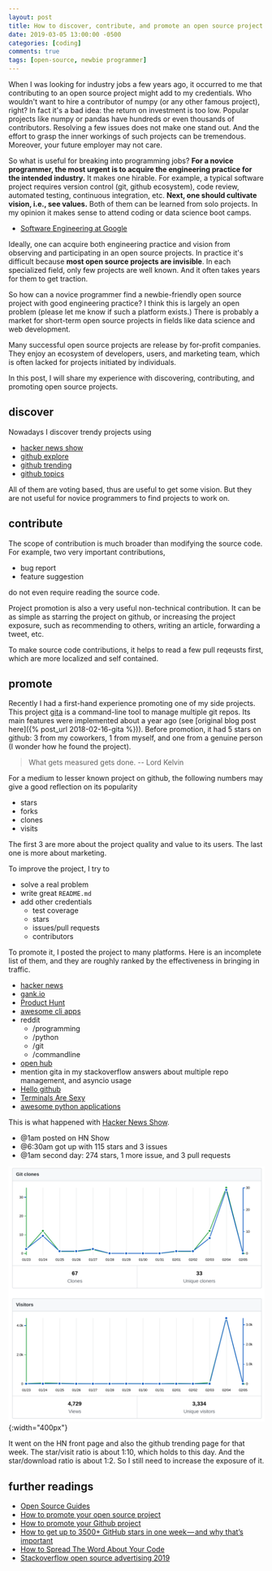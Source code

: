 ```yaml
---
layout: post
title: How to discover, contribute, and promote an open source project
date: 2019-03-05 13:00:00 -0500
categories: [coding]
comments: true
tags: [open-source, newbie programmer]
---
```


When I was looking for industry jobs a few years ago, it occurred to me that
contributing to an open source project might add to my credentials.
Who wouldn't want to hire a contributor of numpy (or any other famous project), right?
In fact it's a bad idea:
the return on investment is too low.
Popular projects like numpy or pandas have hundreds or even thousands of contributors.
Resolving a few issues does not make one stand out. And the effort to grasp
the inner workings of such projects can be tremendous.
Moreover, your future employer may not care.

So what is useful for breaking into programming jobs?
**For a novice programmer, the most urgent is to acquire the engineering
practice for the intended industry.**
It makes one hirable.
For example, a typical software project requires version control (git, github ecosystem),
code review, automated testing, continuous integration, etc.
**Next, one should cultivate vision, i.e., see values.**
Both of them can be learned from solo projects.
In my opinion it makes sense to attend coding or data science boot camps.

- [Software Engineering at Google](https://arxiv.org/abs/1702.01715)

Ideally, one can acquire both engineering practice and vision from observing
and participating in an open source projects.
In practice it's difficult because **most open source projects are invisible**.
In each specialized field, only few projects are well known.
And it often takes years for them to get traction.

So how can a novice programmer find a newbie-friendly open source project with
good engineering practice? I think this is largely an open problem
(please let me know if such a platform exists.)
There is probably a market for short-term open source projects in fields like
data science and web development.

Many successful open source projects are release by for-profit companies.
They enjoy an ecosystem of developers, users, and marketing team,
which is often lacked for projects initiated by individuals.

In this post, I will share my experience with discovering, contributing,
and promoting open source projects.

## discover

Nowadays I discover trendy projects using

- [hacker news show](https://news.ycombinator.com/show)
- [github explore](https://github.com/explore)
- [github trending](https://github.com/trending)
- [github topics](https://github.com/topics)

All of them are voting based, thus are useful to get some vision.
But they are not useful for novice programmers to find projects to work on.

## contribute

The scope of contribution is much broader than modifying the source code.
For example, two very important contributions,

- bug report
- feature suggestion

do not even require reading the source code.

Project promotion is also a very useful non-technical contribution.
It can be as simple as starring the project on github,
or increasing the project exposure, such as recommending to others,
writing an article, forwarding a tweet, etc.

To make source code contributions, it helps to read a few pull reqeusts first,
which are more localized and self contained.

## promote

Recently I had a first-hand experience promoting one of my side projects.
This project [gita](https://github.com/nosarthur/gita) is a command-line tool to manage multiple git repos.
Its main features were implemented about a year ago (see [original blog post here]({% post_url 2018-02-16-gita %})).
Before promotion, it had 5 stars on github: 3 from my coworkers,
1 from myself, and one from a genuine person (I wonder how he found the project).

> What gets measured gets done. -- Lord Kelvin

For a medium to lesser known project on github, the following numbers may give a good reflection on its popularity

- stars
- forks
- clones
- visits

The first 3 are more about the project quality and value to its users.
The last one is more about marketing.

To improve the project, I try to

- solve a real problem
- write great `README.md`
- add other credentials
  - test coverage
  - stars
  - issues/pull requests
  - contributors

To promote it, I posted the project to many platforms.
Here is an incomplete list of them, and
they are roughly ranked by the effectiveness in bringing in traffic.

- [hacker news](https://news.ycombinator.com/item?id=19074170)
- [gank.io](http://gank.io/)
- [Product Hunt](https://www.producthunt.com/posts/gita-2)
- [awesome cli apps](https://github.com/agarrharr/awesome-cli-apps)
- reddit
  - /programming
  - /python
  - /git
  - /commandline
- [open hub](https://www.openhub.net/p/gita0)
- mention gita in my stackoverflow answers about multiple repo management,
  and asyncio usage
- [Hello github](https://hellogithub.com/)
- [Terminals Are Sexy](https://github.com/k4m4/terminals-are-sexy)
- [awesome python applications](https://github.com/mahmoud/awesome-python-applications)

This is what happened with
[Hacker News Show](https://news.ycombinator.com/show).

- @1am posted on HN Show
- @6:30am got up with 115 stars and 3 issues
- @1am second day: 274 stars, 1 more issue, and 3 pull requests

![two blobs](/assets/gita_spike.png){:width="400px"}

It went on the HN front page and also the github trending page for that week.
The star/visit ratio is about 1:10, which holds to this day.
And the star/download ratio is about 1:2.
So I still need to increase the exposure of it.

## further readings

- [Open Source Guides](https://opensource.guide/)
- [How to promote your open source project](https://linux-audit.com/how-to-promote-your-open-source-project/)
- [How to promote your Github project](https://hackernoon.com/how-to-promote-your-github-project-1b39a7eee841)
- [How to get up to 3500+ GitHub stars in one week — and why that’s important](https://medium.freecodecamp.org/how-to-get-up-to-3500-github-stars-in-one-week-339102b62a8f)
- [How to Spread The Word About Your Code](https://hacks.mozilla.org/2013/05/how-to-spread-the-word-about-your-code/)
- [Stackoverflow open source advertising 2019](https://meta.stackoverflow.com/questions/379273/open-source-advertising-1h-2019)
